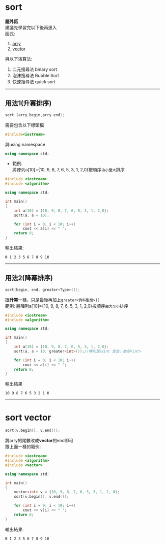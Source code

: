# sort
**題外話**  
建議先學習完以下後再進入  
函式:  
1. [arry](https://github.com/archie0732/c-library/blob/main/array/array.md)
2. [vector](https://github.com/archie0732/c-library/blob/main/array/vector/README.md)

與以下演算法:
1. 二元搜尋法 binary sort
2. 泡沫搜尋法 Bubble Sort
3. 快速搜尋法 quick sort

***
## 用法1(升冪排序)
```cpp
sort (arry.begin,arry.end);
```
需要包含以下標頭檔
```cpp
#include<iostream>
```
與using namespace 
```cpp
using namespace std;
```
* 範例:  
將陣列a[10]={10, 9, 8, 7, 6, 5, 3, 1, 2,0}按順序`由小至大`排序
```cpp
#include <iostream>
#include <algorithm>

using namespace std;

int main()
{
    int a[10] = {10, 9, 8, 7, 6, 5, 3, 1, 2,0};
    sort(a, a + 10);

    for (int i = 0; i < 10; i++)
        cout << a[i] << " ";
    return 0;
}
```
輸出結果:
```
0 1 2 3 5 6 7 8 9 10
```
***
## 用法2(降冪排序)
```cpp
sort(begin, end, greater<Type>());
```
跟**升冪**一樣，只是最後再加上```greater<資料型態>()```  
範例:
將陣列a[10]={10, 9, 8, 7, 6, 5, 3, 1, 2,0}按順序`由大至小`排序  
```cpp
#include <iostream>
#include <algorithm>

using namespace std;

int main()
{
    int a[10] = {10, 9, 8, 7, 6, 5, 3, 1, 2,0};
    sort(a, a + 10, greater<int>());//陣列是以int 宣告，故用<int>

    for (int i = 0; i < 10; i++)
        cout << a[i] << " ";
    return 0;
}
```
輸出結果
```
10 9 8 7 6 5 3 2 1 0
```

***

# sort vector
```cpp
sort(v.begin(), v.end());
```
將arry的尾數改成**vector**的end即可  
跟上面一樣的範例:
```cpp
#include <iostream>
#include <algorithm>
#include <vector>

using namespace std;

int main()
{
    vector<int> v = {10, 9, 8, 7, 6, 5, 3, 1, 2, 0};
    sort(v.begin(), v.end());

    for (int i = 0; i < 10; i++)
        cout << v[i] << " ";
    return 0;
}
```
輸出結果:
```
0 1 2 3 5 6 7 8 9 10
```

